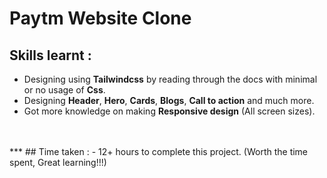 # Paytm Website Clone
## Skills learnt :
- Designing using  **Tailwindcss** by reading through the docs with minimal or no usage of **Css**. 
- Designing **Header**, **Hero**, **Cards**, **Blogs**, **Call to action** and much more.
- Got more knowledge on making **Responsive design** (All screen sizes).
<br>
<br>
***
## Time taken :
- 12+ hours to complete this project. (Worth the time spent, Great learning!!!)